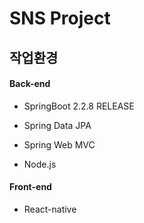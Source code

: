 # SNS Project

## 작업환경

#### Back-end

- SpringBoot 2.2.8 RELEASE

- Spring Data JPA

- Spring Web MVC

- Node.js

  

#### Front-end

- React-native

